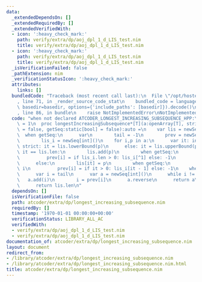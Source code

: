 ```yaml
---
data:
  _extendedDependsOn: []
  _extendedRequiredBy: []
  _extendedVerifiedWith:
  - icon: ':heavy_check_mark:'
    path: verify/extra/dp/aoj_dpl_1_d_LIS_test.nim
    title: verify/extra/dp/aoj_dpl_1_d_LIS_test.nim
  - icon: ':heavy_check_mark:'
    path: verify/extra/dp/aoj_dpl_1_d_LIS_test.nim
    title: verify/extra/dp/aoj_dpl_1_d_LIS_test.nim
  _isVerificationFailed: false
  _pathExtension: nim
  _verificationStatusIcon: ':heavy_check_mark:'
  attributes:
    links: []
  bundledCode: "Traceback (most recent call last):\n  File \"/opt/hostedtoolcache/Python/3.9.6/x64/lib/python3.9/site-packages/onlinejudge_verify/documentation/build.py\"\
    , line 71, in _render_source_code_stat\n    bundled_code = language.bundle(stat.path,\
    \ basedir=basedir, options={'include_paths': [basedir]}).decode()\n  File \"/opt/hostedtoolcache/Python/3.9.6/x64/lib/python3.9/site-packages/onlinejudge_verify/languages/nim.py\"\
    , line 86, in bundle\n    raise NotImplementedError\nNotImplementedError\n"
  code: "when not declared ATCODER_LONGEST_INCREASING_SUBSEQUENCE_HPP:\n  const ATCODER_LONGEST_INCREASING_SUBSEQUENCE_HPP*\
    \ = 1\n  proc longestIncreasingSubsequence*[T](a:openArray[T], strict:static[bool]\
    \ = false, getSeq:static[bool] = false):auto =\n    var lis = newSeq[T]()\n  \
    \  when getSeq:\n      var\n        tail = -1\n        prev = newSeq[int](a.len)\n\
    \        lis_i = newSeq[int]()\n    for i,p in a:\n      var it: int\n      when\
    \ strict: it = lis.lowerBound(p)\n      else: it = lis.upperBound(p)\n      if\
    \ it == lis.len:\n        lis.add(p)\n        when getSeq:\n          tail = i\n\
    \          prev[i] = if lis_i.len > 0: lis_i[^1] else: -1\n          lis_i.add(i)\n\
    \      else:\n        lis[it] = p\n        when getSeq:\n          lis_i[it] =\
    \ i\n          prev[i] = if it > 0: lis_i[it - 1] else: -1\n    when getSeq:\n\
    \      var i = tail\n      var a = newSeq[int]()\n      while i != -1:\n     \
    \   a.add(i)\n        i = prev[i]\n      a.reverse\n      return a\n    else:\n\
    \      return lis.len\n"
  dependsOn: []
  isVerificationFile: false
  path: atcoder/extra/dp/longest_increasing_subsequence.nim
  requiredBy: []
  timestamp: '1970-01-01 00:00:00+00:00'
  verificationStatus: LIBRARY_ALL_AC
  verifiedWith:
  - verify/extra/dp/aoj_dpl_1_d_LIS_test.nim
  - verify/extra/dp/aoj_dpl_1_d_LIS_test.nim
documentation_of: atcoder/extra/dp/longest_increasing_subsequence.nim
layout: document
redirect_from:
- /library/atcoder/extra/dp/longest_increasing_subsequence.nim
- /library/atcoder/extra/dp/longest_increasing_subsequence.nim.html
title: atcoder/extra/dp/longest_increasing_subsequence.nim
---
```

